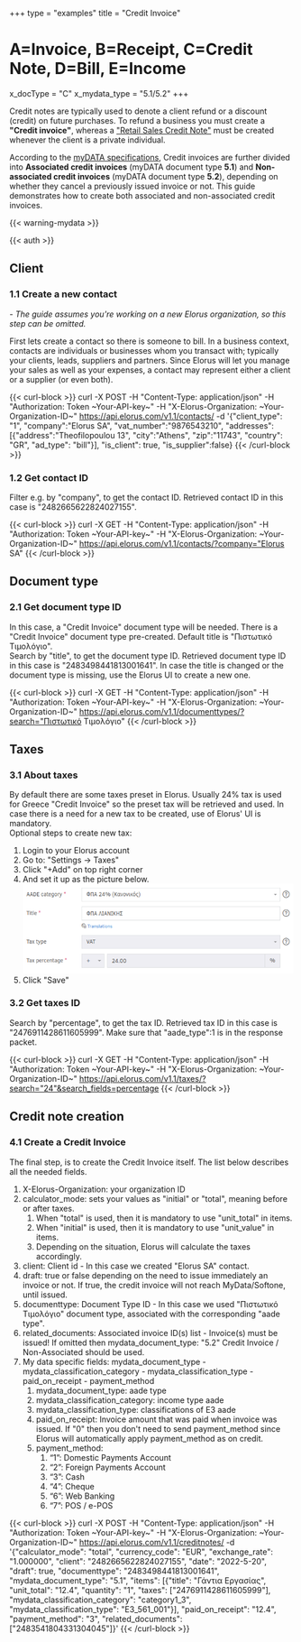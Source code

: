 +++
type = "examples"
title = "Credit Invoice"
# A=Invoice, B=Receipt, C=Credit Note, D=Bill, E=Income
x_docType = "C"
x_mydata_type = "5.1/5.2"
+++

Credit notes are typically used to denote a client refund or a discount (credit) on future purchases. To refund a business you must create a **"Credit invoice"**, whereas a ["Retail Sales Credit Note"](/el/examples/retail-sales-credit-note.html) must be created whenever the client is a private individual.

According to the [myDATA specifications](https://www.aade.gr/myData/prodiagrafes), Credit invoices are further divided into **Associated credit invoices** (myDATA document type **5.1**) and **Non-associated credit invoices** (myDATA document type **5.2**), depending on whether they cancel a previously issued invoice or not. This guide demonstrates how to create both associated and non-associated credit invoices.

{{< warning-mydata >}}

{{< auth >}}

Client
------

### 1.1 Create a new contact

_\- The guide assumes you're working on a new Elorus organization, so this step can be omitted._  
  
First lets create a contact so there is someone to bill. In a business context, contacts are individuals or businesses whom you transact with; typically your clients, leads, suppliers and partners. Since Elorus will let you manage your sales as well as your expenses, a contact may represent either a client or a supplier (or even both).  
  

{{< curl-block >}}
curl -X POST -H "Content-Type: application/json" -H "Authorization: Token ~Your-API-key~" -H "X-Elorus-Organization: ~Your-Organization-ID~" https://api.elorus.com/v1.1/contacts/ -d '{"client_type": "1", "company":"Elorus SA", "vat_number":"9876543210", "addresses":[{"address":"Theofilopoulou 13", "city":"Athens", "zip":"11743", "country": "GR", "ad_type": "bill"}], "is_client": true, "is_supplier":false}
{{< /curl-block >}}
  

### 1.2 Get contact ID

Filter e.g. by "company", to get the contact ID. Retrieved contact ID in this case is "2482665622824027155".  
  

{{< curl-block >}}
curl -X GET -H "Content-Type: application/json" -H "Authorization: Token ~Your-API-key~" -H "X-Elorus-Organization: ~Your-Organization-ID~" https://api.elorus.com/v1.1/contacts/?company="Elorus SA"
{{< /curl-block >}}
  

Document type
-------------

### 2.1 Get document type ID

In this case, a "Credit Invoice" document type will be needed. There is a "Credit Invoice" document type pre-created. Default title is "Πιστωτικό Τιμολόγιο".  
Search by "title", to get the document type ID. Retrieved document type ID in this case is "2483498441813001641". In case the title is changed or the document type is missing, use the Elorus UI to create a new one.  
  

{{< curl-block >}}
curl -X GET -H "Content-Type: application/json" -H "Authorization: Token ~Your-API-key~" -H "X-Elorus-Organization: ~Your-Organization-ID~" https://api.elorus.com/v1.1/documenttypes/?search="Πιστωτικό Τιμολόγιο"
{{< /curl-block >}}
  

Taxes
-----

### 3.1 About taxes

By default there are some taxes preset in Elorus. Usually 24% tax is used for Greece "Credit Invoice" so the preset tax will be retrieved and used. In case there is a need for a new tax to be created, use of Elorus' UI is mandatory.  
Optional steps to create new tax:

1.  Login to your Elorus account
2.  Go to: "Settings -> Taxes"
3.  Click "+Add" on top right corner
4.  And set it up as the picture below. ![](/img/examples/common/tax.png)
5.  Click "Save"

  

### 3.2 Get taxes ID

Search by "percentage", to get the tax ID. Retrieved tax ID in this case is "2476911428611605999". Make sure that "aade\_type":1 is in the response packet.  
  

{{< curl-block >}}
curl -X GET -H "Content-Type: application/json" -H "Authorization: Token ~Your-API-key~" -H "X-Elorus-Organization: ~Your-Organization-ID~" https://api.elorus.com/v1.1/taxes/?search="24"&search_fields=percentage
{{< /curl-block >}}
  

Credit note creation
--------------------

### 4.1 Create a Credit Invoice

The final step, is to create the Credit Invoice itself. The list below describes all the needed fields.

1.  X-Elorus-Organization: your organization ID
2.  calculator\_mode: sets your values as "initial" or "total", meaning before or after taxes.
    1.  When "total" is used, then it is mandatory to use "unit\_total" in items.
    2.  When "initial" is used, then it is mandatory to use "unit\_value" in items.
    3.  Depending on the situation, Elorus will calculate the taxes accordingly.
3.  client: Client id - In this case we created "Elorus SA" contact.
4.  draft: true or false depending on the need to issue immediately an invoice or not. If true, the credit invoice will not reach MyData/Softone, until issued.
5.  documenttype: Document Type ID - In this case we used "Πιστωτικό Τιμολόγιο" document type, associated with the corresponding "aade type".
6.  related\_documents: Associated invoice ID(s) list - Invoice(s) must be issued! If omitted then mydata\_document\_type: "5.2" Credit Invoice / Non-Associated should be used.
7.  My data specific fields: mydata\_document\_type - mydata\_classification\_category - mydata\_classification\_type - paid\_on\_receipt - payment\_method
    1.  mydata\_document\_type: aade type
    2.  mydata\_classification\_category: income type aade
    3.  mydata\_classification\_type: classifications of Ε3 aade
    4.  paid\_on\_receipt: Invoice amount that was paid when invoice was issued. If "0" then you don't need to send payment\_method since Elorus will automatically apply payment\_method as on credit.
    5.  payment\_method:
        1.  “1”: Domestic Payments Account
        2.  “2”: Foreign Payments Account
        3.  “3”: Cash
        4.  “4”: Cheque
        5.  “6”: Web Banking
        6.  “7”: POS / e-POS

{{< curl-block >}}
curl -X POST -H "Content-Type: application/json" -H "Authorization: Token ~Your-API-key~" -H "X-Elorus-Organization: ~Your-Organization-ID~" https://api.elorus.com/v1.1/creditnotes/ -d '{"calculator_mode": "total", "currency_code": "EUR", "exchange_rate": "1.000000", "client": "2482665622824027155", "date": "2022-5-20", "draft": true, "documenttype": "2483498441813001641", "mydata_document_type": "5.1", "items": [{"title": "Γάντια Εργασίας", "unit_total": "12.4", "quantity": "1", "taxes": ["2476911428611605999"], "mydata_classification_category": "category1_3", "mydata_classification_type": "E3_561_001"}], "paid_on_receipt": "12.4", "payment_method": "3", "related_documents": ["2483541804331304045"]}'
{{< /curl-block >}}